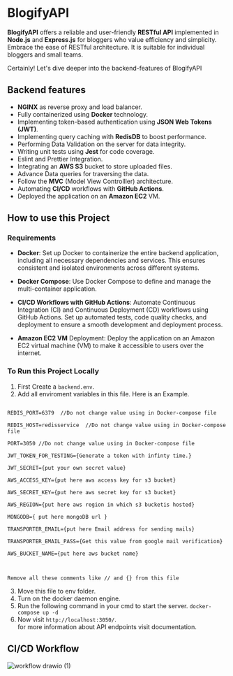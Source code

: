 # BlogifyAPI

**BlogifyAPI** offers a reliable and user-friendly **RESTful API** implemented in **Node.js** and **Express.js** for bloggers who value efficiency and simplicity. Embrace the ease of RESTful architecture. It is suitable for individual bloggers and small teams.

Certainly! Let's dive deeper into the backend-features of BlogifyAPI

## Backend features

-   **NGINX** as reverse proxy and load balancer.
-   Fully containerized using **Docker** technology.
-   Implementing token-based authentication using **JSON Web Tokens (JWT)**.
-   Implementing query caching with **RedisDB** to boost performance.
-   Performing Data Validation on the server for data integrity.
-   Writing unit tests using **Jest** for code coverage.
-   Eslint and Prettier Integration.
-   Integrating an **AWS S3** bucket to store uploaded files.
-   Advance Data queries for traversing the data.
-   Follow the **MVC** (Model View Controlller) architecture.
-   Automating **CI/CD** workflows with **GitHub Actions**.
-   Deployed the application on an **Amazon EC2** VM.

## How to use this Project

### **Requirements**

-   **Docker**: Set up Docker to containerize the entire backend application, including all necessary dependencies and services. This ensures consistent and isolated environments across different systems.

-   **Docker Compose**: Use Docker Compose to define and manage the multi-container application.

-   **CI/CD Workflows with GitHub Actions**: Automate Continuous Integration (CI) and Continuous Deployment (CD) workflows using GitHub Actions. Set up automated tests, code quality checks, and deployment to ensure a smooth development and deployment process.
-   **Amazon EC2 VM** Deployment: Deploy the application on an Amazon EC2 virtual machine (VM) to make it accessible to users over the internet.

### To Run this Project Locally

1. First Create a `backend.env`.
2. Add all enviroment variables in this file. Here is an Example.

```

REDIS_PORT=6379  //Do not change value using in Docker-compose file

REDIS_HOST=redisservice  //Do not change value using in Docker-compose file

PORT=3050 //Do not change value using in Docker-compose file

JWT_TOKEN_FOR_TESTING={Generate a token with infinty time.}

JWT_SECRET={put your own secret value}

AWS_ACCESS_KEY={put here aws access key for s3 bucket}

AWS_SECRET_KEY={put here aws secret key for s3 bucket}

AWS_REGION={put here aws region in which s3 bucketis hosted}

MONGODB={ put here mongoDB url }

TRANSPORTER_EMAIL={put here Email address for sending mails}

TRANSPORTER_EMAIL_PASS={Get this value from google mail verification}

AWS_BUCKET_NAME={put here aws bucket name}



```

`Remove all these comments like // and {} from this file`

3. Move this file to env folder.
4. Turn on the docker daemon engine.
5. Run the following command in your cmd to start the server.
   `docker-compose up -d`
6. Now visit `http://localhost:3050/`. </br>
   for more information about API endpoints visit documentation.

## CI/CD Workflow

![workflow drawio (1)](https://github.com/sourav4u/BlogifyAPI/assets/64978605/d6519829-da1a-4704-8c8a-9ca9c32260f8)

